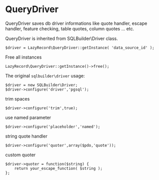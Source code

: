 QueryDriver
===========
QueryDriver saves db driver informations like quote handler, escape handler,
feature checking, table quotes, column quotes ... etc.

QueryDriver is inherited from SQLBuilder\Driver class.

    $driver = LazyRecord\QueryDriver::getInstance( 'data_source_id' );

Free all instances

    LazyRecord\QueryDriver::getInstance()->free();

The original `sqlbuilder\driver` usage:

    $driver = new SQLBuilder\Driver;
    $driver->configure('driver','pgsql');

trim spaces

    $driver->configure('trim',true);

use named parameter

    $driver->configure('placeholder','named');

string quote handler

    $driver->configure('quoter',array($pdo,'quote'));

custom quoter

    $driver->quoter = function($string) { 
        return your_escape_function( $string );
    };


